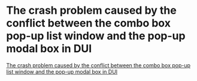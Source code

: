 # The crash problem caused by the conflict between the combo box pop-up list window and the pop-up modal box in DUI
[The crash problem caused by the conflict between the combo box pop-up list window and the pop-up modal box in DUI](https://aiwithcloud.com/2022/09/16/the_crash_problem_caused_by_the_conflict_between_the_combo_box_pop_up_list_window_and_the_pop_up_modal_box_in_dui/)